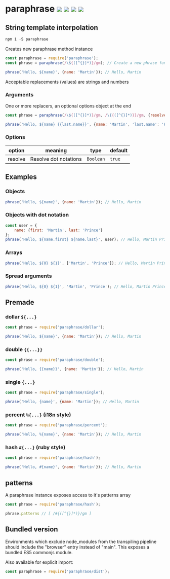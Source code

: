 # paraphrase [![](https://img.shields.io/npm/v/paraphrase.svg)](https://www.npmjs.com/package/paraphrase) [![](https://img.shields.io/badge/source--000000.svg?logo=github&style=social)](https://github.com/omrilotan/mono/tree/master/packages/paraphrase) [![](https://badge.runkitcdn.com/paraphrase.svg)](https://runkit.com/omrilotan/paraphrase) [![](https://badgen.net/bundlephobia/minzip/paraphrase)](https://bundlephobia.com/result?p=paraphrase)

## String template interpolation

```js
npm i -S paraphrase
```

Creates new paraphrase method instance

```js
const paraphrase = require('paraphrase');
const phrase = paraphrase(/\${([^{}]*)}/gm); // Create a new phrase function using a RegExp match

phrase('Hello, ${name}', {name: 'Martin'}); // Hello, Martin
```

Acceptable replacements (values) are strings and numbers

### Arguments
One or more replacers, an optional options object at the end
```js
const phrase = paraphrase(/\${([^{}]*)}/gm, /\{{([^{}]*)}}/gm, {resolve: false});

phrase('Hello, ${name} {{last.name}}', {name: 'Martin', 'last.name': 'Prince'}); // Hello, Martin Prince
```

### Options
| option | meaning | type | default
| - | - | - | -
| resolve | Resolve dot notations | `Boolean` | `true`

## Examples
### Objects

```js
phrase('Hello, ${name}', {name: 'Martin'}); // Hello, Martin
```

### Objects with dot notation

```js
const user = {
	name: {first: 'Martin', last: 'Prince'}
};
phrase('Hello, ${name.first} ${name.last}', user); // Hello, Martin Prince
```

### Arrays

```js
phrase('Hello, ${0} ${1}', ['Martin', 'Prince']); // Hello, Martin Prince
```

### Spread arguments

```js
phrase('Hello, ${0} ${1}', 'Martin', 'Prince'); // Hello, Martin Prince
```

## Premade

### dollar `${...}`
```js
const phrase = require('paraphrase/dollar');

phrase('Hello, ${name}', {name: 'Martin'}); // Hello, Martin
```

### double `{{...}}`
```js
const phrase = require('paraphrase/double');

phrase('Hello, {{name}}', {name: 'Martin'}); // Hello, Martin
```

### single `{...}`
```js
const phrase = require('paraphrase/single');

phrase('Hello, {name}', {name: 'Martin'}); // Hello, Martin
```

### percent `%{...}` (i18n style)
```js
const phrase = require('paraphrase/percent');

phrase('Hello, %{name}', {name: 'Martin'}); // Hello, Martin
```

### hash `#{...}` (ruby style)
```js
const phrase = require('paraphrase/hash');

phrase('Hello, #{name}', {name: 'Martin'}); // Hello, Martin
```

## patterns
A paraphrase instance exposes access to it's patterns array
```js
const phrase = require('paraphrase/hash');

phrase.patterns // [ /#{([^{}]*)}/gm ]
```

## Bundled version
Environments which exclude node_modules from the transpiling pipeline should include the "browser" entry instead of "main". This exposes a bundled ES5 commonjs module.

Also available for explicit import:
```js
const paraphrase = require('paraphrase/dist');
```
